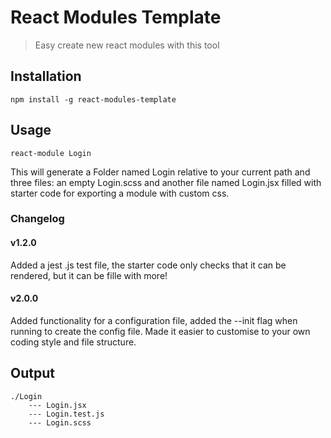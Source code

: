# React Modules Template
> Easy create new react modules with this tool

## Installation
```
npm install -g react-modules-template
```

## Usage
```
react-module Login
```

This will generate a Folder named Login relative to your current path
and three files: an empty Login.scss and another file named Login.jsx filled with
starter code for exporting a module with custom css.

### Changelog

#### v1.2.0
Added a jest .js test file, the starter code only checks that it can be rendered, but it can be fille with more!

#### v2.0.0
Added functionality for a configuration file, added the --init flag when running to create the config file.
Made it easier to customise to your own coding style and file structure.

## Output
```
./Login
    --- Login.jsx
    --- Login.test.js
    --- Login.scss
```